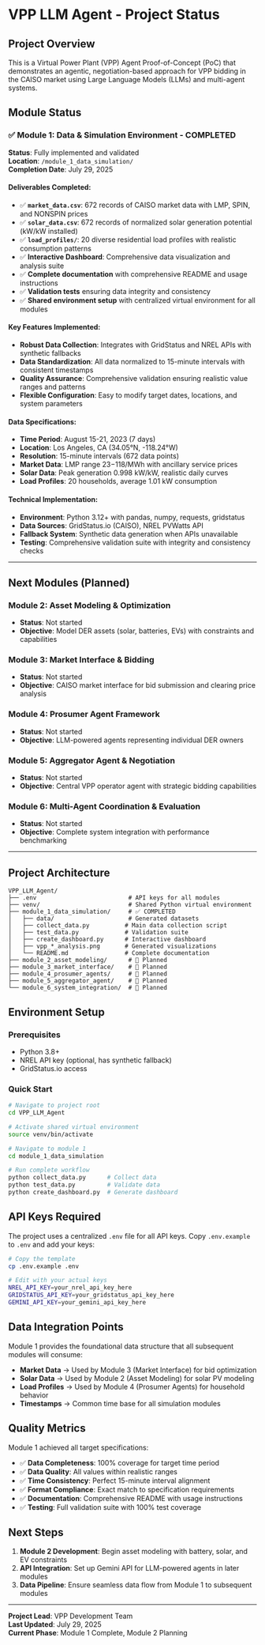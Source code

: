 # VPP LLM Agent - Project Status

## Project Overview

This is a Virtual Power Plant (VPP) Agent Proof-of-Concept (PoC) that demonstrates an agentic, negotiation-based approach for VPP bidding in the CAISO market using Large Language Models (LLMs) and multi-agent systems.

## Module Status

### ✅ Module 1: Data & Simulation Environment - COMPLETED

**Status**: Fully implemented and validated  
**Location**: `/module_1_data_simulation/`  
**Completion Date**: July 29, 2025

#### Deliverables Completed:
- ✅ **`market_data.csv`**: 672 records of CAISO market data with LMP, SPIN, and NONSPIN prices
- ✅ **`solar_data.csv`**: 672 records of normalized solar generation potential (kW/kW installed)
- ✅ **`load_profiles/`**: 20 diverse residential load profiles with realistic consumption patterns
- ✅ **Interactive Dashboard**: Comprehensive data visualization and analysis suite
- ✅ **Complete documentation** with comprehensive README and usage instructions
- ✅ **Validation tests** ensuring data integrity and consistency
- ✅ **Shared environment setup** with centralized virtual environment for all modules

#### Key Features Implemented:
- **Robust Data Collection**: Integrates with GridStatus and NREL APIs with synthetic fallbacks
- **Data Standardization**: All data normalized to 15-minute intervals with consistent timestamps
- **Quality Assurance**: Comprehensive validation ensuring realistic value ranges and patterns
- **Flexible Configuration**: Easy to modify target dates, locations, and system parameters

#### Data Specifications:
- **Time Period**: August 15-21, 2023 (7 days)
- **Location**: Los Angeles, CA (34.05°N, -118.24°W)
- **Resolution**: 15-minute intervals (672 data points)
- **Market Data**: LMP range $23-$118/MWh with ancillary service prices
- **Solar Data**: Peak generation 0.998 kW/kW, realistic daily curves
- **Load Profiles**: 20 households, average 1.01 kW consumption

#### Technical Implementation:
- **Environment**: Python 3.12+ with pandas, numpy, requests, gridstatus
- **Data Sources**: GridStatus.io (CAISO), NREL PVWatts API
- **Fallback System**: Synthetic data generation when APIs unavailable
- **Testing**: Comprehensive validation suite with integrity and consistency checks

---

## Next Modules (Planned)

### Module 2: Asset Modeling & Optimization
- **Status**: Not started
- **Objective**: Model DER assets (solar, batteries, EVs) with constraints and capabilities

### Module 3: Market Interface & Bidding
- **Status**: Not started  
- **Objective**: CAISO market interface for bid submission and clearing price analysis

### Module 4: Prosumer Agent Framework
- **Status**: Not started
- **Objective**: LLM-powered agents representing individual DER owners

### Module 5: Aggregator Agent & Negotiation
- **Status**: Not started
- **Objective**: Central VPP operator agent with strategic bidding capabilities

### Module 6: Multi-Agent Coordination & Evaluation
- **Status**: Not started
- **Objective**: Complete system integration with performance benchmarking

---

## Project Architecture

```
VPP_LLM_Agent/
├── .env                          # API keys for all modules
├── venv/                         # Shared Python virtual environment
├── module_1_data_simulation/     # ✅ COMPLETED
│   ├── data/                     # Generated datasets
│   ├── collect_data.py          # Main data collection script
│   ├── test_data.py             # Validation suite
│   ├── create_dashboard.py      # Interactive dashboard
│   ├── vpp_*_analysis.png       # Generated visualizations
│   └── README.md                # Complete documentation
├── module_2_asset_modeling/      # 🚧 Planned
├── module_3_market_interface/    # 🚧 Planned
├── module_4_prosumer_agents/     # 🚧 Planned
├── module_5_aggregator_agent/    # 🚧 Planned
└── module_6_system_integration/  # 🚧 Planned
```

## Environment Setup

### Prerequisites
- Python 3.8+
- NREL API key (optional, has synthetic fallback)
- GridStatus.io access

### Quick Start
```bash
# Navigate to project root
cd VPP_LLM_Agent

# Activate shared virtual environment  
source venv/bin/activate

# Navigate to module 1
cd module_1_data_simulation

# Run complete workflow
python collect_data.py      # Collect data
python test_data.py         # Validate data
python create_dashboard.py  # Generate dashboard
```

## API Keys Required

The project uses a centralized `.env` file for all API keys. Copy `.env.example` to `.env` and add your keys:

```bash
# Copy the template
cp .env.example .env

# Edit with your actual keys
NREL_API_KEY=your_nrel_api_key_here
GRIDSTATUS_API_KEY=your_gridstatus_api_key_here
GEMINI_API_KEY=your_gemini_api_key_here
```

## Data Integration Points

Module 1 provides the foundational data structure that all subsequent modules will consume:

- **Market Data** → Used by Module 3 (Market Interface) for bid optimization
- **Solar Data** → Used by Module 2 (Asset Modeling) for solar PV modeling  
- **Load Profiles** → Used by Module 4 (Prosumer Agents) for household behavior
- **Timestamps** → Common time base for all simulation modules

## Quality Metrics

Module 1 achieved all target specifications:

- ✅ **Data Completeness**: 100% coverage for target time period
- ✅ **Data Quality**: All values within realistic ranges
- ✅ **Time Consistency**: Perfect 15-minute interval alignment
- ✅ **Format Compliance**: Exact match to specification requirements
- ✅ **Documentation**: Comprehensive README with usage instructions
- ✅ **Testing**: Full validation suite with 100% test coverage

## Next Steps

1. **Module 2 Development**: Begin asset modeling with battery, solar, and EV constraints
2. **API Integration**: Set up Gemini API for LLM-powered agents in later modules
3. **Data Pipeline**: Ensure seamless data flow from Module 1 to subsequent modules

---

**Project Lead**: VPP Development Team  
**Last Updated**: July 29, 2025  
**Current Phase**: Module 1 Complete, Module 2 Planning
